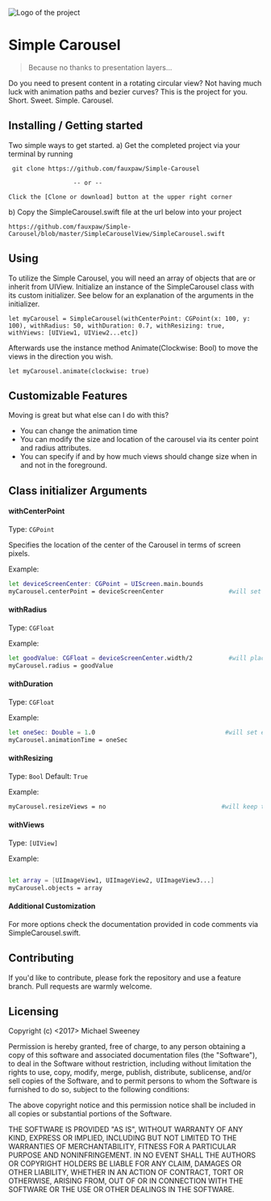 ![Logo of the project](https://raw.githubusercontent.com/jehna/readme-best-practices/master/sample-logo.png)

# Simple Carousel
> Because no thanks to presentation layers...

Do you need to present content in a rotating circular view? Not having much luck with animation paths and bezier curves? This is the project for you. Short. Sweet. Simple. Carousel.

## Installing / Getting started

Two simple ways to get started.
a) Get the completed project via your terminal by running
```shell
 git clone https://github.com/fauxpaw/Simple-Carousel
```

                      -- or --


```shell
Click the [Clone or download] button at the upper right corner
```

b) Copy the SimpleCarousel.swift file at the url below into your project

```shell
https://github.com/fauxpaw/Simple-Carousel/blob/master/SimpleCarouselView/SimpleCarousel.swift
```

## Using

To utilize the Simple Carousel, you will need an array of objects that are or inherit from UIView. Initialize an instance of the SimpleCarousel class with its custom initializer. See below for an explanation of the arguments in the initializer.

```shell
let myCarousel = SimpleCarousel(withCenterPoint: CGPoint(x: 100, y: 100), withRadius: 50, withDuration: 0.7, withResizing: true, withViews: [UIView1, UIView2...etc])
```
Afterwards use the instance method Animate(Clockwise: Bool) to move the views in the direction you wish.

```shell
let myCarousel.animate(clockwise: true)
```

## Customizable Features

Moving is great but what else can I do with this?
* You can change the animation time
* You can modify the size and location of the carousel via its center point and radius attributes.
* You can specify if and by how much views should change size when in and not in the foreground.

## Class initializer Arguments

#### withCenterPoint
Type: `CGPoint`  

Specifies the location of the center of the Carousel in terms of screen pixels.

Example:
```bash
let deviceScreenCenter: CGPoint = UIScreen.main.bounds
myCarousel.centerPoint = deviceScreenCenter                  #will set the carousel to the center of the screen.
```

#### withRadius
Type: `CGFloat`

Example:
```bash
let goodValue: CGFloat = deviceScreenCenter.width/2          #will place outermost views at edge of screen.
myCarousel.radius = goodValue
```

#### withDuration
Type: `CGFloat`

Example:
```bash
let oneSec: Double = 1.0                                    #will set each animations time to be 1 second.
myCarousel.animationTime = oneSec
```

#### withResizing
Type: `Bool`
Default: `True`

Example:
```bash
myCarousel.resizeViews = no                                #will keep the views scale static as they move
```

#### withViews
Type: `[UIView]`

Example:
```bash

let array = [UIImageView1, UIImageView2, UIImageView3...]                           #will set the current views to animate as the content of 'array'
myCarousel.objects = array
```

#### Additional Customization

For more options check the documentation provided in code comments via SimpleCarousel.swift.

## Contributing

If you'd like to contribute, please fork the repository and use a feature
branch. Pull requests are warmly welcome.

## Licensing

Copyright (c) <2017> Michael Sweeney

Permission is hereby granted, free of charge, to any person obtaining a copy
of this software and associated documentation files (the "Software"), to deal
in the Software without restriction, including without limitation the rights
to use, copy, modify, merge, publish, distribute, sublicense, and/or sell
copies of the Software, and to permit persons to whom the Software is
furnished to do so, subject to the following conditions:

The above copyright notice and this permission notice shall be included in all
copies or substantial portions of the Software.

THE SOFTWARE IS PROVIDED "AS IS", WITHOUT WARRANTY OF ANY KIND, EXPRESS OR
IMPLIED, INCLUDING BUT NOT LIMITED TO THE WARRANTIES OF MERCHANTABILITY,
FITNESS FOR A PARTICULAR PURPOSE AND NONINFRINGEMENT. IN NO EVENT SHALL THE
AUTHORS OR COPYRIGHT HOLDERS BE LIABLE FOR ANY CLAIM, DAMAGES OR OTHER
LIABILITY, WHETHER IN AN ACTION OF CONTRACT, TORT OR OTHERWISE, ARISING FROM,
OUT OF OR IN CONNECTION WITH THE SOFTWARE OR THE USE OR OTHER DEALINGS IN THE
SOFTWARE.
